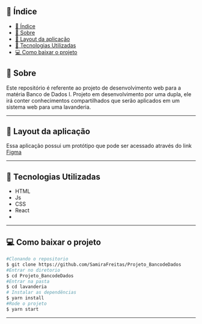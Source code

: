 ## 📜 Índice
- [📜 Índice](#-índice)
- [📝 Sobre](#-sobre)
- [👀 Layout da aplicação](#-layout-da-aplicação)
- [👾 Tecnologias Utilizadas](#-tecnologias-utilizadas)
- [💻 Como baixar o projeto](#-como-baixar-o-projeto)


## 📝 Sobre 
Este repositório é referente ao projeto de desenvolvimento web para a matéria Banco de Dados I. 
Projeto em desenvolvimento por uma dupla, ele irá conter conhecimentos compartilhados que serão aplicados em um sistema web para uma lavanderia. 

---
## 👀 Layout da aplicação

Essa aplicação possui um protótipo que pode ser acessado através do link  [Figma](https://www.figma.com/file/rdFc8096UUnOuOpaaSLerv/Untitled)

---

## 👾 Tecnologias Utilizadas 
- HTML  
- Js
- CSS
- React
- 

  ---
## 💻 Como baixar o projeto 

```bash
#Clonando o repositorio 
$ git clone https://github.com/SamiraFreitas/Projeto_BancodeDados
#Entrar no diretorio 
$ cd Projeto_BancodeDados
#Entrar na pasta
$ cd lavanderia
# Instalar as dependências
$ yarn install
#Rode o projeto 
$ yarn start 

```
---